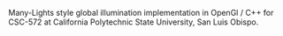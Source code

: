 Many-Lights style global illumination implementation in OpenGl / C++ for CSC-572 at California Polytechnic State University, San Luis Obispo. 
